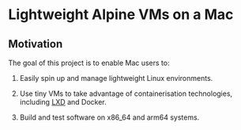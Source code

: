 # Lightweight Alpine VMs on a Mac


## Motivation
The goal of this project is to enable Mac users to:

1. Easily spin up and manage lightweight Linux environments.

2. Use tiny VMs to take advantage of containerisation technologies, including [LXD](https://linuxcontainers.org/lxd/introduction/) and Docker.

3. Build and test software on x86_64 and arm64 systems.